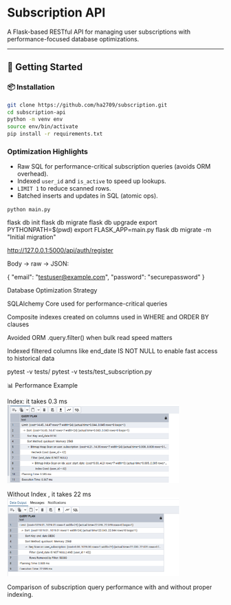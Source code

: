 # Subscription API

A Flask-based RESTful API for managing user subscriptions with performance-focused database optimizations.

---

## 🚀 Getting Started

### 📦 Installation

```bash
git clone https://github.com/ha2709/subscription.git
cd subscription-api
python -m venv env
source env/bin/activate
pip install -r requirements.txt
```

### Optimization Highlights
- Raw SQL for performance-critical subscription queries (avoids ORM overhead).
- Indexed `user_id` and `is_active` to speed up lookups.
- `LIMIT 1` to reduce scanned rows.
- Batched inserts and updates in SQL (atomic ops).


`python main.py`

flask db init
flask db migrate
flask db upgrade
export PYTHONPATH=$(pwd)
export FLASK_APP=main.py
flask db migrate -m "Initial migration"

http://127.0.0.1:5000/api/auth/register

Body → raw → JSON:
 
{
  "email": "testuser@example.com",
  "password": "securepassword"
}


Database Optimization Strategy

SQLAlchemy Core used for performance-critical queries

Composite indexes created on columns used in WHERE and ORDER BY clauses

Avoided ORM .query.filter() when bulk read speed matters

Indexed filtered columns like end_date IS NOT NULL to enable fast access to historical data

pytest -v tests/
pytest -v tests/test_subscription.py

📊 Performance Example

Index: it takes 0.3 ms <img src="images/index.png" width="400"/> 

Without Index , it takes 22 ms <img src="images/without-index.png" width="400"/>

Comparison of subscription query performance with and without proper indexing.